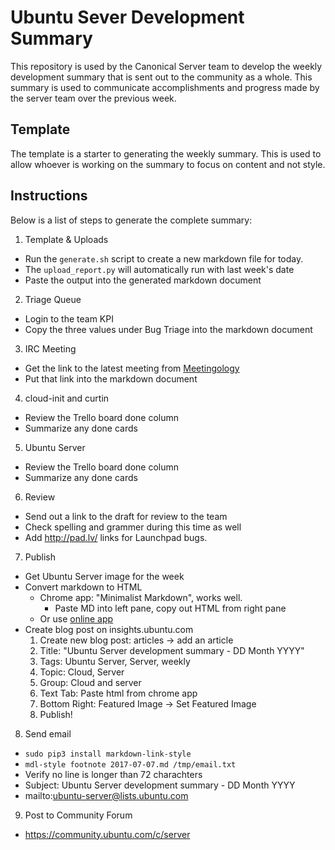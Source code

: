 # Ubuntu Sever Development Summary
This repository is used by the Canonical Server team to develop the weekly
development summary that is sent out to the community as a whole. This summary
is used to communicate accomplishments and progress made by the server team
over the previous week.

## Template
The template is a starter to generating the weekly summary. This is used to
allow whoever is working on the summary to focus on content and not style.

## Instructions
Below is a list of steps to generate the complete summary:

1. Template & Uploads
  - Run the `generate.sh` script to create a new markdown file for today.
  - The `upload_report.py` will automatically run with last week's date
  - Paste the output into the generated markdown document
2. Triage Queue
  - Login to the team KPI
  - Copy the three values under Bug Triage into the markdown document
3. IRC Meeting
  - Get the link to the latest meeting from [Meetingology](https://ubottu.com/meetingology/logs/ubuntu-meeting/)
  - Put that link into the markdown document
4. cloud-init and curtin
  - Review the Trello board done column
  - Summarize any done cards
5. Ubuntu Server
  - Review the Trello board done column
  - Summarize any done cards
6. Review
  - Send out a link to the draft for review to the team
  - Check spelling and grammer during this time as well
  - Add http://pad.lv/ links for Launchpad bugs.
7. Publish
  - Get Ubuntu Server image for the week
  - Convert markdown to HTML
    - Chrome app: "Minimalist Markdown", works well.
      - Paste MD into left pane, copy out HTML from right pane
    - Or use [online app](http://dillinger.io/)
  - Create blog post on insights.ubuntu.com
    1. Create new blog post: articles -> add an article
    2. Title: "Ubuntu Server development summary - DD Month YYYY"
    3. Tags: Ubuntu Server, Server, weekly
    4. Topic: Cloud, Server
    5. Group: Cloud and server
    6. Text Tab: Paste html from chrome app
    7. Bottom Right: Featured Image -> Set Featured Image
    8. Publish!
8. Send email
  - `sudo pip3 install markdown-link-style`
  - `mdl-style footnote 2017-07-07.md /tmp/email.txt`
  - Verify no line is longer than 72 charachters
  - Subject: Ubuntu Server development summary - DD Month YYYY
  - mailto:ubuntu-server@lists.ubuntu.com
9. Post to Community Forum
  - https://community.ubuntu.com/c/server
